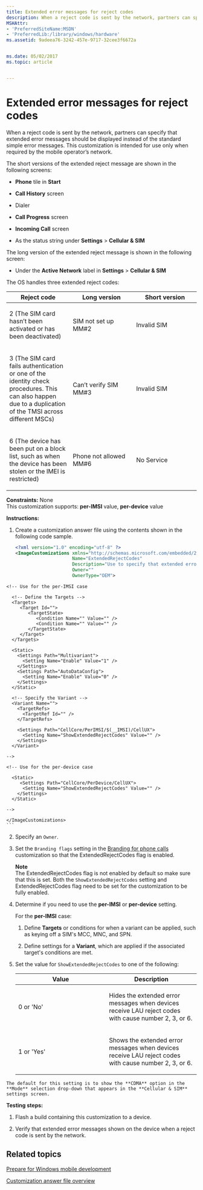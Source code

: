 ```yaml
---
title: Extended error messages for reject codes
description: When a reject code is sent by the network, partners can specify that extended error messages should be displayed instead of the standard simple error messages.
MSHAttr:
- 'PreferredSiteName:MSDN'
- 'PreferredLib:/library/windows/hardware'
ms.assetid: 9adeea76-3242-457e-9717-32cee3f6672a


ms.date: 05/02/2017
ms.topic: article


---
```


# Extended error messages for reject codes


When a reject code is sent by the network, partners can specify that extended error messages should be displayed instead of the standard simple error messages. This customization is intended for use only when required by the mobile operator’s network.

The short versions of the extended reject message are shown in the following screens:

-   **Phone** tile in **Start**

-   **Call History** screen

-   Dialer

-   **Call Progress** screen

-   **Incoming Call** screen

-   As the status string under **Settings** &gt; **Cellular & SIM**

The long version of the extended reject message is shown in the following screen:

-   Under the **Active Network** label in **Settings** &gt; **Cellular & SIM**

The OS handles three extended reject codes:

<table>
<colgroup>
<col width="33%" />
<col width="33%" />
<col width="33%" />
</colgroup>
<thead>
<tr class="header">
<th>Reject code</th>
<th>Long version</th>
<th>Short version</th>
</tr>
</thead>
<tbody>
<tr class="odd">
<td><p>2 (The SIM card hasn’t been activated or has been deactivated)</p></td>
<td><p>SIM not set up MM#2</p></td>
<td><p>Invalid SIM</p></td>
</tr>
<tr class="even">
<td><p>3 (The SIM card fails authentication or one of the identity check procedures. This can also happen due to a duplication of the TMSI across different MSCs)</p></td>
<td><p>Can’t verify SIM MM#3</p></td>
<td><p>Invalid SIM</p></td>
</tr>
<tr class="odd">
<td><p>6 (The device has been put on a block list, such as when the device has been stolen or the IMEI is restricted)</p></td>
<td><p>Phone not allowed MM#6</p></td>
<td><p>No Service</p></td>
</tr>
</tbody>
</table>



<a href="" id="constraints---none"></a>**Constraints:** None  
This customization supports: **per-IMSI** value, **per-device** value

<a href="" id="instructions-"></a>**Instructions:**  
1.  Create a customization answer file using the contents shown in the following code sample.

    ```XML
    <?xml version="1.0" encoding="utf-8" ?>  
    <ImageCustomizations xmlns="http://schemas.microsoft.com/embedded/2004/10/ImageUpdate"  
                         Name="ExtendedRejectCodes"  
                         Description="Use to specify that extended error messages should be displayed instead of standard simple messages."  
                         Owner=""  
                         OwnerType="OEM"> 


~~~
<!-- Use for the per-IMSI case 

  <!-- Define the Targets --> 
  <Targets>
     <Target Id="">
        <TargetState>
           <Condition Name="" Value="" />
           <Condition Name="" Value="" />
        </TargetState>
     </Target>
  </Targets>

  <Static>
    <Settings Path="Multivariant">
      <Setting Name="Enable" Value="1" />
    </Settings>
    <Settings Path="AutoDataConfig">
      <Setting Name="Enable" Value="0" />
    </Settings>
  </Static>

  <!-- Specify the Variant -->
  <Variant Name=""> 
    <TargetRefs>
      <TargetRef Id="" /> 
    </TargetRefs>

    <Settings Path="CellCore/PerIMSI/$(__IMSI)/CellUX">   
      <Setting Name="ShowExtendedRejectCodes" Value="" />    
    </Settings>  
  </Variant>

-->

<!-- Use for the per-device case

  <Static>  
     <Settings Path="CellCore/PerDevice/CellUX">  
      <Setting Name="ShowExtendedRejectCodes" Value="" />   
    </Settings>  
  </Static>

-->

</ImageCustomizations>
```
~~~

2.  Specify an `Owner`.

3.  Set the `Branding flags` setting in the [Branding for phone calls](branding-for-phone-calls.md) customization so that the ExtendedRejectCodes flag is enabled.

    **Note**  
    The ExtendedRejectCodes flag is not enabled by default so make sure that this is set. Both the `ShowExtendedRejectCodes` setting and ExtendedRejectCodes flag need to be set for the customization to be fully enabled.



4.  Determine if you need to use the **per-IMSI** or **per-device** setting.

    For the **per-IMSI** case:

    1.  Define **Targets** or conditions for when a variant can be applied, such as keying off a SIM's MCC, MNC, and SPN.

    2.  Define settings for a **Variant**, which are applied if the associated target's conditions are met.

5.  Set the value for `ShowExtendedRejectCodes` to one of the following:

    <table>
    <colgroup>
    <col width="50%" />
    <col width="50%" />
    </colgroup>
    <thead>
    <tr class="header">
    <th>Value</th>
    <th>Description</th>
    </tr>
    </thead>
    <tbody>
    <tr class="odd">
    <td><p>0 or 'No'</p></td>
    <td><p>Hides the extended error messages when devices receive LAU reject codes with cause number 2, 3, or 6.</p></td>
    </tr>
    <tr class="even">
    <td><p>1 or 'Yes'</p></td>
    <td><p>Shows the extended error messages when devices receive LAU reject codes with cause number 2, 3, or 6.</p></td>
    </tr>
    </tbody>
    </table>



~~~
The default for this setting is to show the **CDMA** option in the **Mode** selection drop-down that appears in the **Cellular & SIM** settings screen.
~~~

<a href="" id="testing-steps-"></a>**Testing steps:**  
1.  Flash a build containing this customization to a device.

2.  Verify that extended error messages shown on the device when a reject code is sent by the network.

## Related topics

[Prepare for Windows mobile development](https://docs.microsoft.com/en-us/windows-hardware/manufacture/mobile/preparing-for-windows-mobile-development)

[Customization answer file overview](https://docs.microsoft.com/en-us/windows-hardware/customize/mobile/mcsf/customization-answer-file)
